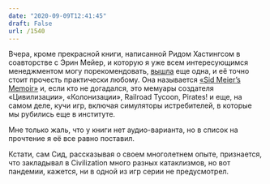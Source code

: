```yaml
---
date: "2020-09-09T12:41:45"
draft: False
url: /1540
---
```


Вчера, кроме прекрасной книги, написанной Ридом Хастингсом в соавторстве с Эрин Мейер, и которую я уже всем интересующимся менеджментом могу порекомендовать, [вышла](https://www.bloomberg.com/news/articles/2020-09-08/sid-meier-s-memoir-recounts-the-life-of-legendary-civilization-creator) еще одна, и её точно стоит прочесть практически любому. Она называется [«Sid Meier’s Memoir»](https://amzn.to/3bHw1Ya) и, если кто не догадался, это мемуары создателя «Цивилизации», «Колонизации», Railroad Tycoon, Pirates! и еще, на самом деле, кучи игр, включая симуляторы истребителей, в которые мы рубились еще в институте. 

Мне только жаль, что у книги нет аудио-варианта, но в список на прочтение я её все равно поставил. 

Кстати, сам Сид, рассказывая о своем многолетнем опыте, признается, что закладывал в Civilization много разных катаклизмов, но вот пандемии, кажется, ни в одной из игр серии не предусмотрел.
